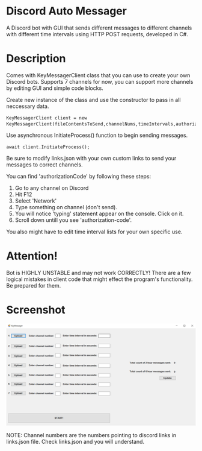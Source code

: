 # Discord Auto Messager

A Discord bot with GUI that sends different messages to different channels with different time intervals using HTTP POST requests, developed in C#.

# Description

Comes with KeyMessagerClient class that you can use to create your own Discord bots. Supports 7 channels for now, you can support more channels by editing GUI and simple code blocks.

Create new instance of the class and use the constructor to pass in all neccessary data.

```
KeyMessagerClient client = new KeyMessagerClient(fileContentsToSend,channelNums,timeIntervals,authorizationCode);
```

Use asynchronous InitiateProcess() function to begin sending messages.

```
await client.InitiateProcess();
```

Be sure to modify links.json with your own custom links to send your messages to correct channels.

You can find 'authorizationCode' by following these steps:

1. Go to any channel on Discord
2. Hit F12
3. Select 'Network'
4. Type something on channel (don't send).
5. You will notice 'typing' statement appear on the console. Click on it.
6. Scroll down untill you see 'authorization-code'.

You also might have to edit time interval lists for your own specific use.

# Attention!

Bot is HIGHLY UNSTABLE and may not work CORRECTLY! There are a few logical mistakes in client code that might effect the program's functionality. Be prepared for them.

# Screenshot

![Screenshot of Discord Auto Messager](https://raw.githubusercontent.com/devmehmetakifv/Discord-Auto-Messager/master/ss.PNG?token=GHSAT0AAAAAAB667SF5UHAEOV2RMABTNQDSZBK24OQ)

NOTE: Channel numbers are the numbers pointing to discord links in links.json file. Check links.json and you will understand.
